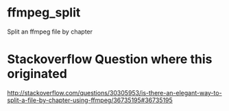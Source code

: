 # ffmpeg_split

Split an ffmpeg file by chapter

# Stackoverflow Question where this originated

http://stackoverflow.com/questions/30305953/is-there-an-elegant-way-to-split-a-file-by-chapter-using-ffmpeg/36735195#36735195
